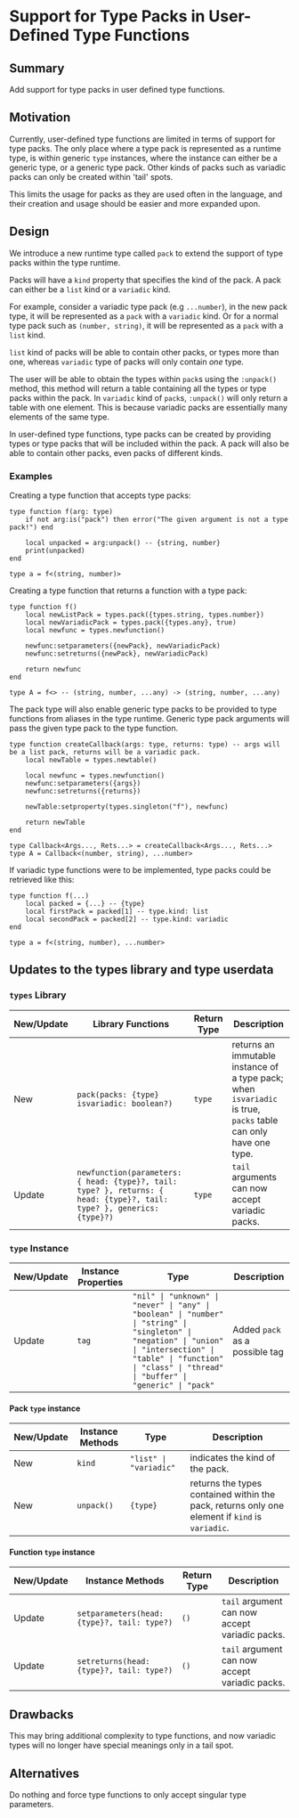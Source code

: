 # Support for Type Packs in User-Defined Type Functions

## Summary

Add support for type packs in user defined type functions.

## Motivation

Currently, user-defined type functions are limited in terms of support for type packs. The only place where a type pack is represented as a runtime type, is within generic `type` instances, 
where the instance can either be a generic type, or a generic type pack. Other kinds of packs such as variadic packs can only be created within 'tail' spots. 

This limits the usage for packs as they are used often in the language, and their creation and usage should be easier and more expanded upon.

## Design

We introduce a new runtime type called `pack` to extend the support of type packs within the type runtime.

Packs will have a `kind` property that specifies the kind of the pack. A pack can either be a `list` kind or a `variadic` kind.

For example, consider a variadic type pack (e.g `...number`), in the new pack type, it will be represented as a `pack` with a `variadic` kind. 
Or for a normal type pack such as `(number, string)`, it will be represented as a `pack` with a `list` kind.

`list` kind of packs will be able to contain other packs, or types more than one, whereas `variadic` type of packs will only contain *one* type.

The user will be able to obtain the types within `pack`s using the `:unpack()` method, this method will return a table containing all the types or type packs within the pack.
In `variadic` kind of `pack`s, `:unpack()` will only return a table with one element. This is because variadic packs are essentially many elements of the same type.

In user-defined type functions, type packs can be created by providing types or type packs that will be included within the pack. A pack will also be able to contain other packs, even packs of different kinds.

### Examples

Creating a type function that accepts type packs:

```luau
type function f(arg: type)
    if not arg:is("pack") then error("The given argument is not a type pack!") end

    local unpacked = arg:unpack() -- {string, number}
    print(unpacked)
end

type a = f<(string, number)>
```

Creating a type function that returns a function with a type pack:

```luau
type function f() 
    local newListPack = types.pack({types.string, types.number})
    local newVariadicPack = types.pack({types.any}, true)
    local newfunc = types.newfunction()

    newfunc:setparameters({newPack}, newVariadicPack)
    newfunc:setreturns({newPack}, newVariadicPack)

    return newfunc
end

type A = f<> -- (string, number, ...any) -> (string, number, ...any)
```

The pack type will also enable generic type packs to be provided to type functions from aliases in the type runtime.
Generic type pack arguments will pass the given type pack to the type function.

```luau
type function createCallback(args: type, returns: type) -- args will be a list pack, returns will be a variadic pack.
    local newTable = types.newtable()

    local newfunc = types.newfunction()
    newfunc:setparameters({args})
    newfunc:setreturns({returns})

    newTable:setproperty(types.singleton("f"), newfunc)

    return newTable
end

type Callback<Args..., Rets...> = createCallback<Args..., Rets...>
type A = Callback<(number, string), ...number>
```

If variadic type functions were to be implemented, type packs could be retrieved like this:

```luau
type function f(...)
    local packed = {...} -- {type}
    local firstPack = packed[1] -- type.kind: list
    local secondPack = packed[2] -- type.kind: variadic
end

type a = f<(string, number), ...number>
```

## Updates to the types library and type userdata

### `types` Library

| New/Update | Library Functions | Return Type | Description |
| ------------- | ------------- | ------------- | ------------- |
| New |  `pack(packs: {type} isvariadic: boolean?)` | `type` | returns an immutable instance of a type pack; when `isvariadic` is true, `packs` table can only have one type. |
| Update | `newfunction(parameters: { head: {type}?, tail: type? }, returns: { head: {type}?, tail: type? }, generics: {type}?)` | `type` | `tail` arguments can now accept variadic packs.

### `type` Instance

| New/Update | Instance Properties | Type | Description |
| ------------- | ------------- | ------------- | ------------- |
| Update | `tag` | `"nil" \| "unknown" \| "never" \| "any" \| "boolean" \| "number" \| "string" \| "singleton" \| "negation" \| "union" \| "intersection" \| "table" \| "function" \| "class" \| "thread" \| "buffer" \| "generic" \| "pack"` | Added `pack` as a possible tag |

#### Pack `type` instance

| New/Update | Instance Methods | Type | Description |
| ------------- | ------------- | ------------- | ------------- |
| New | `kind` | `"list" \| "variadic"` | indicates the kind of the pack. |
| New | `unpack()` | `{type}` | returns the types contained within the pack, returns only one element if `kind` is `variadic`. |

#### Function `type` instance

| New/Update | Instance Methods | Return Type | Description |
| ------------- | ------------- | ------------- | ------------- |
| Update | `setparameters(head: {type}?, tail: type?)` | `()` | `tail` argument can now accept variadic packs. |
| Update | `setreturns(head: {type}?, tail: type?)` | `()` | `tail` argument can now accept variadic packs. |

## Drawbacks

This may bring additional complexity to type functions, and now variadic types will no longer have special meanings only in a tail spot.

## Alternatives

Do nothing and force type functions to only accept singular type parameters.

